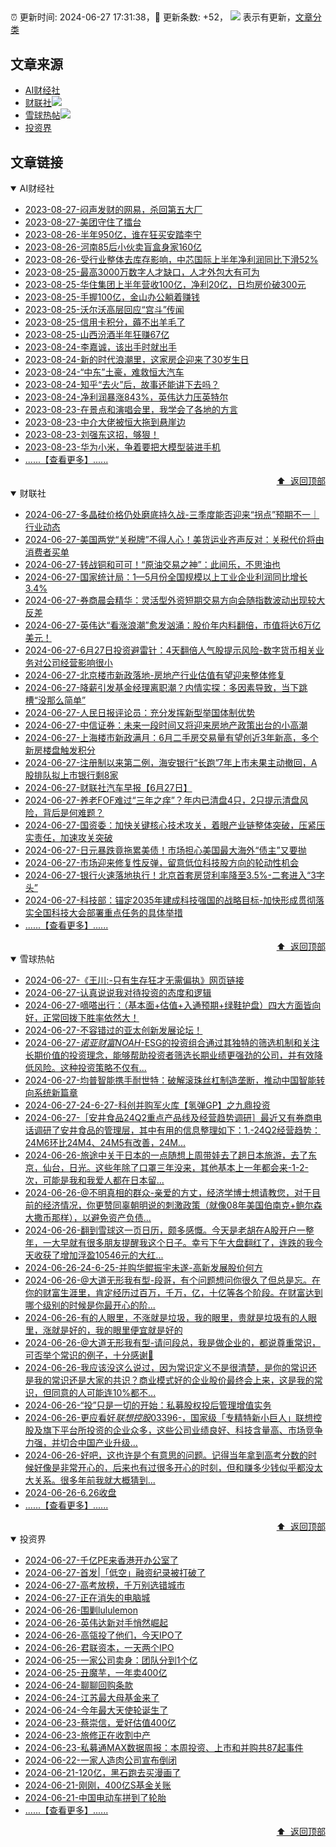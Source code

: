##

:alarm_clock: 更新时间: 2024-06-27 17:31:38，:rocket: 更新条数: +52， ![](/assets/dot.png) 表示有更新，[文章分类](/TAGS.md)

## 文章来源

- [AI财经社](#ai财经社)  
- [财联社](#财联社)![](/assets/dot.png)   
- [雪球热帖](#雪球热帖)![](/assets/dot.png)   
- [投资界](#投资界)  

## 文章链接

<details open>
<summary id="ai财经社">
 AI财经社
</summary>


- [2023-08-27-闷声发财的网易，杀回第五大厂](https://www.aicaijing.com.cn/article/18610)  
- [2023-08-27-美团守住了擂台](https://www.aicaijing.com.cn/article/18611)  
- [2023-08-26-半年950亿，谁在狂买安踏李宁](https://www.aicaijing.com.cn/article/18607)  
- [2023-08-26-河南85后小伙卖盲盒身家160亿](https://www.aicaijing.com.cn/article/18608)  
- [2023-08-26-受行业整体去库存影响，中芯国际上半年净利润同比下滑52%](https://www.aicaijing.com.cn/article/18609)  
- [2023-08-25-最高3000万数字人才缺口，人才外包大有可为](https://www.aicaijing.com.cn/article/18601)  
- [2023-08-25-华住集团上半年营收100亿，净利20亿，日均房价破300元](https://www.aicaijing.com.cn/article/18602)  
- [2023-08-25-手握100亿，金山办公躺着赚钱](https://www.aicaijing.com.cn/article/18603)  
- [2023-08-25-沃尔沃高层回应“宫斗”传闻](https://www.aicaijing.com.cn/article/18604)  
- [2023-08-25-信用卡积分，薅不出羊毛了](https://www.aicaijing.com.cn/article/18605)  
- [2023-08-25-山西汾酒半年狂赚67亿](https://www.aicaijing.com.cn/article/18606)  
- [2023-08-24-李嘉诚，该出手时就出手](https://www.aicaijing.com.cn/article/18596)  
- [2023-08-24-新的时代浪潮里，这家房企迎来了30岁生日](https://www.aicaijing.com.cn/article/18597)  
- [2023-08-24-“中东”土豪，难救恒大汽车](https://www.aicaijing.com.cn/article/18598)  
- [2023-08-24-知乎“去火”后，故事还能讲下去吗？](https://www.aicaijing.com.cn/article/18599)  
- [2023-08-24-净利润暴涨843%，英伟达力压英特尔](https://www.aicaijing.com.cn/article/18600)  
- [2023-08-23-在景点和演唱会里，我学会了各地的方言](https://www.aicaijing.com.cn/article/18591)  
- [2023-08-23-中介大佬被恒大拖到悬崖边](https://www.aicaijing.com.cn/article/18592)  
- [2023-08-23-刘强东这招，够狠！](https://www.aicaijing.com.cn/article/18593)  
- [2023-08-23-华为小米，争着要把大模型装进手机](https://www.aicaijing.com.cn/article/18594)  
- [......【查看更多】......](/details/AI财经社.md)

<div align="right"><a href="#文章来源">⬆ &nbsp;返回顶部</a></div>
</details>

<details open>
<summary id="财联社">
 财联社
</summary>


- [2024-06-27-多晶硅价格仍处磨底持久战-三季度能否迎来“拐点”预期不一｜行业动态](https://www.cls.cn/detail/1716167)  
- [2024-06-27-美国两党“关税牌”不得人心！美货运业齐声反对：关税代价将由消费者买单](https://www.cls.cn/detail/1716121)  
- [2024-06-27-转战铜和可可！“原油交易之神”：此间乐，不思油也](https://www.cls.cn/detail/1716050)  
- [2024-06-27-国家统计局：1—5月份全国规模以上工业企业利润同比增长3.4%](https://www.cls.cn/detail/1716029)  
- [2024-06-27-券商晨会精华：灵活型外资短期交易方向会随指数波动出现较大反差](https://www.cls.cn/detail/1715932)  
- [2024-06-27-英伟达“看涨浪潮”愈发汹涌：股价年内料翻倍，市值将达6万亿美元！](https://www.cls.cn/detail/1715933)  
- [2024-06-27-6月27日投资避雷针：4天翻倍人气股提示风险-数字货币相关业务对公司经营影响很小](https://www.cls.cn/detail/1715929)  
- [2024-06-27-北京楼市新政落地-房地产行业估值有望迎来整体修复](https://www.cls.cn/detail/1715902)  
- [2024-06-27-降薪引发基金经理离职潮？内情实探：多因素导致，当下跳槽“没那么简单”](https://www.cls.cn/detail/1715931)  
- [2024-06-27-人民日报评论员：充分发挥新型举国体制优势](https://www.cls.cn/detail/1715905)  
- [2024-06-27-中信证券：未来一段时间又将迎来房地产政策出台的小高潮](https://www.cls.cn/detail/1715938)  
- [2024-06-27-上海楼市新政满月：6月二手房交易量有望创近3年新高，多个新房楼盘触发积分](https://www.cls.cn/detail/1715940)  
- [2024-06-27-注册制以来第二例，海安银行“长跑”7年上市未果主动撤回，A股排队拟上市银行剩8家](https://www.cls.cn/detail/1715953)  
- [2024-06-27-财联社汽车早报【6月27日】](https://www.cls.cn/detail/1715962)  
- [2024-06-27-养老FOF难过“三年之痒”？年内已清盘4只，2只提示清盘风险，背后是何难题？](https://www.cls.cn/detail/1715963)  
- [2024-06-27-国资委：加快关键核心技术攻关，着眼产业链整体突破，压紧压实责任，加速攻关突破](https://www.cls.cn/detail/1715980)  
- [2024-06-27-日元暴跌竟拖累美债！市场担心美国最大海外“债主”又要抛](https://www.cls.cn/detail/1715978)  
- [2024-06-27-市场迎来修复性反弹，留意低位科技股方向的轮动性机会](https://www.cls.cn/detail/1716016)  
- [2024-06-27-银行火速落地执行！北京首套房贷利率降至3.5%-二套进入“3字头”](https://www.cls.cn/detail/1716106)  
- [2024-06-27-科技部：锚定2035年建成科技强国的战略目标-加快形成贯彻落实全国科技大会部署重点任务的具体举措](https://www.cls.cn/detail/1716130)  
- [......【查看更多】......](/details/财联社.md)

<div align="right"><a href="#文章来源">⬆ &nbsp;返回顶部</a></div>
</details>

<details open>
<summary id="雪球热帖">
 雪球热帖
</summary>


- [2024-06-27-《王川:-只有生存狂才无需偏执》网页链接](https://xueqiu.com/1102105103/295356133)  
- [2024-06-27-认真说说我对待投资的态度和逻辑](https://xueqiu.com/2792218779/295452796)  
- [2024-06-27-嘀嗒出行：（基本面+估值+入通预期+绿鞋护盘）四大方面皆向好，正常回拨下胜率依然大！](https://xueqiu.com/7041780087/295429227)  
- [2024-06-27-不容错过的亚太创新发展论坛！](https://xueqiu.com/3563773868/295398752)  
- [2024-06-27-$诺亚财富NOAH$-ESG的投资组合通过其独特的筛选机制和关注长期价值的投资理念，能够帮助投资者筛选长期业绩更强劲的公司，并有效降低风险。这种投资策略不仅有...](https://xueqiu.com/4342399646/295354558)  
- [2024-06-27-均普智能携手耐世特：破解滚珠丝杠制造垄断，推动中国智能转向系统新篇章](https://xueqiu.com/8638851859/295399862)  
- [2024-06-27-24-6-27-科创并购军火库【氢弹GP】之九鼎投资](https://xueqiu.com/8772786299/295419283)  
- [2024-06-27-［安井食品24Q2重点产品线及经营趋势调研］最近又有券商电话调研了安井食品的管理层，其中有用的信息整理如下：1.-24Q2经营趋势：24M6环比24M4、24M5有改善，24M...](https://xueqiu.com/9600110938/295451051)  
- [2024-06-26-旅途中关于日本的一点随想上周带娃去了趟日本旅游，去了东京，仙台，日光。这些年除了口罩三年没来，其他基本上一年都会来-1-2-次，可能是我和我爱人都在日本留...](https://xueqiu.com/5504231514/295324153)  
- [2024-06-26-@不明真相的群众-亲爱的方丈，经济学博士想请教您，对于目前的经济情况，你更赞同辜朝明说的刺激政策（就像08年美国伯南克+鲍尔森大撒币那样），以避免资产负债...](https://xueqiu.com/4112061992/295265638)  
- [2024-06-26-翻到雪球这一页日历，颇多感慨。今天是老胡在A股开户一整年，一大早就有很多朋友提醒我这个日子。幸亏下午大盘翻红了，连跌的我今天收获了增加浮盈10546元的大红...](https://xueqiu.com/9325142292/295279532)  
- [2024-06-26-24-6-25-并购华鲲振宇未遂-高新发展股价何方](https://xueqiu.com/8772786299/295272178)  
- [2024-06-26-@大道无形我有型-段哥，有个问题想问你很久了但总是忘。在你的财富生涯里，肯定经历过百万，千万，亿，十亿等各个阶段。在财富达到哪个级别的时候是你最开心的阶...](https://xueqiu.com/3586869428/295236874)  
- [2024-06-26-有的人眼里，不涨就是垃圾，我的眼里，贵就是垃圾有的人眼里，涨就是好的，我的眼里便宜就是好的](https://xueqiu.com/8790885129/295235974)  
- [2024-06-26-@大道无形我有型-请问段总，我是做企业的，都说尊重常识，可否举个常识的例子，十分感谢🙏](https://xueqiu.com/2095378194/295214669)  
- [2024-06-26-我应该没这么说过，因为常识定义不是很清楚，是你的常识还是我的常识还是大家的共识？商业模式好的企业股价最终会上来，这是我的常识，但同意的人可能连10%都不...](https://xueqiu.com/1247347556/295220210)  
- [2024-06-26-“投”只是一切的开始：私募股权投后管理增值实务](https://xueqiu.com/7255826520/295259677)  
- [2024-06-26-更应看好$联想控股03396$-，国家级「专精特新小巨人」联想控股及旗下平台所投资的企业众多，这些公司业绩良好、科技含量高、市场竞争力强，并切合中国产业升级...](https://xueqiu.com/3652853312/295276490)  
- [2024-06-26-好吧，这也许是个有意思的问题。记得当年拿到高考分数的时候好像是非常开心的，后来也有过很多开心的时刻，但和赚多少钱似乎都没太大关系。很多年前我就大概猜到...](https://xueqiu.com/1247347556/295276827)  
- [2024-06-26-6.26收盘](https://xueqiu.com/9218479647/295299044)  
- [......【查看更多】......](/details/雪球热帖.md)

<div align="right"><a href="#文章来源">⬆ &nbsp;返回顶部</a></div>
</details>

<details open>
<summary id="投资界">
 投资界
</summary>


- [2024-06-27-千亿PE来香港开办公室了](https://posts.careerengine.us/p/667cd8db20507167239b72cc)  
- [2024-06-27-首发|「低空」融资纪录被打破了](https://posts.careerengine.us/p/667cd8db20507167239b72c4)  
- [2024-06-27-高考放榜，千万别选错城市](https://posts.careerengine.us/p/667cd8ea952af667496a3c25)  
- [2024-06-27-正在消失的电脑城](https://posts.careerengine.us/p/667cd8ea952af667496a3c2d)  
- [2024-06-26-围剿lululemon](https://posts.careerengine.us/p/667b85f3789f0320410d500e)  
- [2024-06-26-英伟达新对手悄然崛起](https://posts.careerengine.us/p/667b85f3789f0320410d5006)  
- [2024-06-26-高瓴投了他们，今天IPO了](https://posts.careerengine.us/p/667b85e48423d11ff8747675)  
- [2024-06-26-君联资本，一天两个IPO](https://posts.careerengine.us/p/667b85e48423d11ff874767d)  
- [2024-06-25-一家公司卖身：团队分到1个亿](https://posts.careerengine.us/p/667a763af861d3574acb3474)  
- [2024-06-25-丑魔芋，一年卖400亿](https://posts.careerengine.us/p/667a7658a1f49b57ffaf3d04)  
- [2024-06-24-聊聊回购条款](https://posts.careerengine.us/p/6679234c48ef5d7302818efc)  
- [2024-06-24-江苏最大母基金来了](https://posts.careerengine.us/p/6679233dbc442c72d55dfc9d)  
- [2024-06-24-今年最大天使轮诞生了](https://posts.careerengine.us/p/6679233dbc442c72d55dfc95)  
- [2024-06-23-蔡崇信，爱好估值400亿](https://posts.careerengine.us/p/6677c7694d125563e296e55a)  
- [2024-06-23-旅修正在收割中产](https://posts.careerengine.us/p/6677c778e02f6b640aa329b3)  
- [2024-06-23-私募通MAX数据周报：本周投资、上市和并购共87起事件](https://posts.careerengine.us/p/6677c787a3420b64361cb863)  
- [2024-06-22-一家人造肉公司宣布倒闭](https://posts.careerengine.us/p/6676870645eecb659e3cfb14)  
- [2024-06-21-120亿，黑石跑去买漫画了](https://posts.careerengine.us/p/667505d47883455875bd7697)  
- [2024-06-21-刚刚，400亿S基金关账](https://posts.careerengine.us/p/667505e46dd30759206906c6)  
- [2024-06-21-中国电动车拼到了轮胎](https://posts.careerengine.us/p/667505e46dd30759206906bd)  
- [......【查看更多】......](/details/投资界.md)

<div align="right"><a href="#文章来源">⬆ &nbsp;返回顶部</a></div>
</details>
